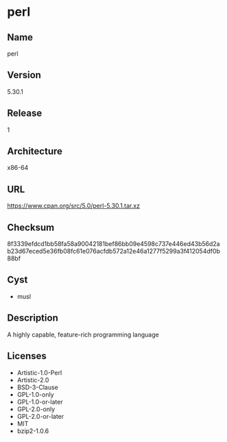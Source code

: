 # perl

## Name
perl

## Version
5.30.1

## Release
1

## Architecture
x86-64

## URL
https://www.cpan.org/src/5.0/perl-5.30.1.tar.xz

## Checksum
8f3339efdcd1bb58fa58a90042181bef86bb09e4598c737e446ed43b56d2ab23d67eced5e36fb08fc61e076acfdb572a12e46a1277f5299a3f412054df0b88bf

## Cyst
* musl

## Description
A highly capable, feature-rich programming language

## Licenses
* Artistic-1.0-Perl
* Artistic-2.0
* BSD-3-Clause
* GPL-1.0-only
* GPL-1.0-or-later
* GPL-2.0-only
* GPL-2.0-or-later
* MIT
* bzip2-1.0.6

